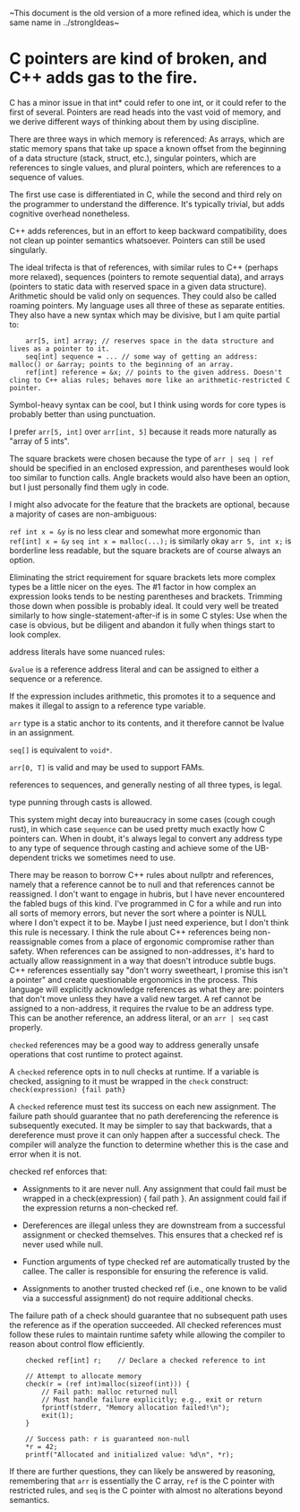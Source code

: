 ~This document is the old version of a more refined idea, which is under the same name in ../strongIdeas~

# C pointers are kind of broken, and C++ adds gas to the fire.

C has a minor issue in that int* could refer to one int, or it could refer to the first of several. Pointers are read heads into the vast void of memory, and we derive different ways of thinking about them by using discipline.

There are three ways in which memory is referenced: As arrays, which are static memory spans that take up space a known offset from the beginning of a data structure (stack, struct, etc.), singular pointers, which are references to single values, and plural pointers, which are references to a sequence of values.

The first use case is differentiated in C, while the second and third rely on the programmer to understand the difference. It's typically trivial, but adds cognitive overhead nonetheless.

C++ adds references, but in an effort to keep backward compatibility, does not clean up pointer semantics whatsoever. Pointers can still be used singularly.

The ideal trifecta is that of references, with similar rules to C++ (perhaps more relaxed), sequences (pointers to remote sequential data), and arrays (pointers to static data with reserved space in a given data structure). Arithmetic should be valid only on sequences. They could also be called roaming pointers. My language uses all three of these as separate entities. They also have a new syntax which may be divisive, but I am quite partial to:

```
    arr[5, int] array; // reserves space in the data structure and lives as a pointer to it.
    seq[int] sequence = ... // some way of getting an address: malloc() or &array; points to the beginning of an array.
    ref[int] reference = &x; // points to the given address. Doesn't cling to C++ alias rules; behaves more like an arithmetic-restricted C pointer.
```

Symbol-heavy syntax can be cool, but I think using words for core types is probably better than using punctuation.

I prefer `arr[5, int]` over `arr[int, 5]` because it reads more naturally as "array of 5 ints".

The square brackets were chosen because the type of `arr | seq | ref` should be specified in an enclosed expression, and parentheses would look too similar to function calls. Angle brackets would also have been an option, but I just personally find them ugly in code.

I might also advocate for the feature that the brackets are optional, because a majority of cases are non-ambiguous:

`ref int x = &y` is no less clear and somewhat more ergonomic than `ref[int] x = &y`
`seq int x = malloc(...);` is similarly okay
`arr 5, int x;` is borderline less readable, but the square brackets are of course always an option.

Eliminating the strict requirement for square brackets lets more complex types be a little nicer on the eyes. The #1 factor in how complex an expression looks tends to be nesting parentheses and brackets. Trimming those down when possible is probably ideal. It could very well be treated similarly to how single-statement-after-if is in some C styles: Use when the case is obvious, but be diligent and abandon it fully when things start to look complex.

address literals have some nuanced rules:

`&value` is a reference address literal and can be assigned to either a sequence or a reference.

If the expression includes arithmetic, this promotes it to a sequence and makes it illegal to assign to a reference type variable.

`arr` type is a static anchor to its contents, and it therefore cannot be lvalue in an assignment.

`seq[]` is equivalent to `void*`.

`arr[0, T]` is valid and may be used to support FAMs.

references to sequences, and generally nesting of all three types, is legal.

type punning through casts is allowed.

This system might decay into bureaucracy in some cases (cough cough rust), in which case `sequence` can be used pretty much exactly how C pointers can. When in doubt, it's always legal to convert any address type to any type of sequence through casting and achieve some of the UB-dependent tricks we sometimes need to use.

There may be reason to borrow C++ rules about nullptr and references, namely that a reference cannot be to null and that references cannot be reassigned. I don't want to engage in hubris, but I have never encountered the fabled bugs of this kind. I've programmed in C for a while and run into all sorts of memory errors, but never the sort where a pointer is NULL where I don't expect it to be. Maybe I just need experience, but I don't think this rule is necessary. I think the rule about C++ references being non-reassignable comes from a place of ergonomic compromise rather than safety. When references can be assigned to non-addresses, it's hard to actually allow reassignment in a way that doesn't introduce subtle bugs. C++ references essentially say "don't worry sweetheart, I promise this isn't a pointer" and create questionable ergonomics in the process. This language will explicitly acknowledge references as what they are: pointers that don't move unless they have a valid new target. A ref cannot be assigned to a non-address, it requires the rvalue to be an address type. This can be another reference, an address literal, or an `arr | seq` cast properly.

`checked` references may be a good way to address generally unsafe operations that cost runtime to protect against.

A `checked` reference opts in to null checks at runtime. If a variable is checked, assigning to it must be wrapped in the `check` construct: `check(expression) {fail path}`

A `checked` reference must test its success on each new assignment. The failure path should guarantee that no path dereferencing the reference is subsequently executed. It may be simpler to say that backwards, that a dereference must prove it can only happen after a successful check. The compiler will analyze the function to determine whether this is the case and error when it is not.

checked ref enforces that:

- Assignments to it are never null. Any assignment that could fail must be wrapped in a check(expression) { fail path }. An assignment could fail if the expression returns a non-checked ref.

- Dereferences are illegal unless they are downstream from a successful assignment or checked themselves. This ensures that a checked ref is never used while null.

- Function arguments of type checked ref are automatically trusted by the callee. The caller is responsible for ensuring the reference is valid.

- Assignments to another trusted checked ref (i.e., one known to be valid via a successful assignment) do not require additional checks.

The failure path of a check should guarantee that no subsequent path uses the reference as if the operation succeeded. All checked references must follow these rules to maintain runtime safety while allowing the compiler to reason about control flow efficiently.

```
    checked ref[int] r;    // Declare a checked reference to int

    // Attempt to allocate memory
    check(r = (ref int)malloc(sizeof(int))) {
        // Fail path: malloc returned null
        // Must handle failure explicitly; e.g., exit or return
        fprintf(stderr, "Memory allocation failed!\n");
        exit(1);
    }

    // Success path: r is guaranteed non-null
    *r = 42;
    printf("Allocated and initialized value: %d\n", *r);
```

If there are further questions, they can likely be answered by reasoning, remembering that `arr` is essentially the C array, `ref` is the C pointer with restricted rules, and `seq` is the C pointer with almost no alterations beyond semantics.

